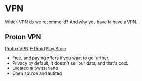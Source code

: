 # VPN
Which VPN do we recommend? And why you have to have a VPN.
## Proton VPN
[Proton VPN](https://protonvpn.com) [F-Droid](https://f-droid.org/en/packages/ch.protonvpn.android/) [Play Store](https://play.google.com/store/apps/details?id=ch.protonvpn.android)
- Free, and paying offers if you want to go further.
- Privacy by default, it doesn't sell our data, and that's cool.
- Located in Switzerland
- Open source and autited
